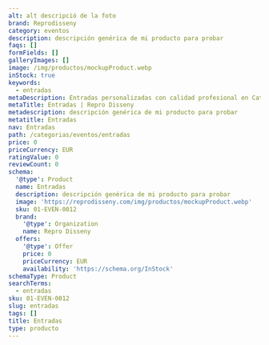 ```yaml
---
alt: alt descripció de la foto
brand: Reprodisseny
category: eventos
description: descripción genérica de mi producto para probar
faqs: []
formFields: []
galleryImages: []
image: /img/productos/mockupProduct.webp
inStock: true
keywords:
  - entradas
metaDescription: Entradas personalizadas con calidad profesional en Cataluña.
metaTitle: Entradas | Repro Disseny
metadescription: descripción genérica de mi producto para probar
metatitle: Entradas
nav: Entradas
path: /categorias/eventos/entradas
price: 0
priceCurrency: EUR
ratingValue: 0
reviewCount: 0
schema:
  '@type': Product
  name: Entradas
  description: descripción genérica de mi producto para probar
  image: 'https://reprodisseny.com/img/productos/mockupProduct.webp'
  sku: 01-EVEN-0012
  brand:
    '@type': Organization
    name: Repro Disseny
  offers:
    '@type': Offer
    price: 0
    priceCurrency: EUR
    availability: 'https://schema.org/InStock'
schemaType: Product
searchTerms:
  - entradas
sku: 01-EVEN-0012
slug: entradas
tags: []
title: Entradas
type: producto
---
```



